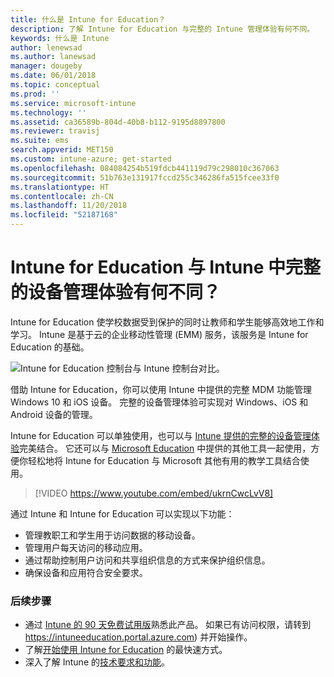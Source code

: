 ```yaml
---
title: 什么是 Intune for Education？
description: 了解 Intune for Education 与完整的 Intune 管理体验有何不同。
keywords: 什么是 Intune
author: lenewsad
ms.author: lanewsad
manager: dougeby
ms.date: 06/01/2018
ms.topic: conceptual
ms.prod: ''
ms.service: microsoft-intune
ms.technology: ''
ms.assetid: ca36589b-804d-40b8-b112-9195d8897800
ms.reviewer: travisj
ms.suite: ems
search.appverid: MET150
ms.custom: intune-azure; get-started
ms.openlocfilehash: 084084254b519fdcb441119d79c298010c367063
ms.sourcegitcommit: 51b763e131917fccd255c346286fa515fcee33f0
ms.translationtype: HT
ms.contentlocale: zh-CN
ms.lasthandoff: 11/20/2018
ms.locfileid: "52187168"
---
```

# <a name="how-is-intune-for-education-different-from-the-full-device-management-experience-in-intune"></a>Intune for Education 与 Intune 中完整的设备管理体验有何不同？

Intune for Education 使学校数据受到保护的同时让教师和学生能够高效地工作和学习。 Intune 是基于云的企业移动性管理 (EMM) 服务，该服务是 Intune for Education 的基础。

![Intune for Education 控制台与 Intune 控制台对比。](./media/intune-azure-vs-intuneEDU.png)

借助 Intune for Education，你可以使用 Intune 中提供的完整 MDM 功能管理 Windows 10 和 iOS 设备。 完整的设备管理体验可实现对 Windows、iOS 和 Android 设备的管理。  

Intune for Education 可以单独使用，也可以与 [Intune 提供的完整的设备管理体验](introduction-intune.md)完美结合。 它还可以与 [Microsoft Education](https://microsoft.com/education) 中提供的其他工具一起使用，方便你轻松地将 Intune for Education 与 Microsoft 其他有用的教学工具结合使用。  

> [!VIDEO https://www.youtube.com/embed/ukrnCwcLvV8]

通过 Intune 和 Intune for Education 可以实现以下功能：
* 管理教职工和学生用于访问数据的移动设备。
* 管理用户每天访问的移动应用。
* 通过帮助控制用户访问和共享组织信息的方式来保护组织信息。
* 确保设备和应用符合安全要求。

### <a name="next-steps"></a>后续步骤
* 通过 [Intune 的 90 天免费试用版](https://signup.microsoft.com/Signup?OfferId=5eec053c-cc40-4cd5-a06a-ea8d75cf2686&ali=1)熟悉此产品。 如果已有访问权限，请转到 https://intuneeducation.portal.azure.com) 并开始操作。
* 了解[开始使用 Intune for Education](/intune-education/what-is-express-configuration) 的最快速方式。
* 深入了解 Intune 的[技术要求和功能](/intune/supported-devices-browsers)。
